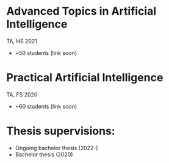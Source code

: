 #
# Advanced Topics in Artificial Intelligence
TA,  HS 2021
* ~50 students (link soon)

# Practical Artificial Intelligence
TA, FS 2020
* ~60 students (link soon)

# Thesis supervisions:
- Ongoing bachelor thesis (2022-)
- Bachelor thesis (2020)